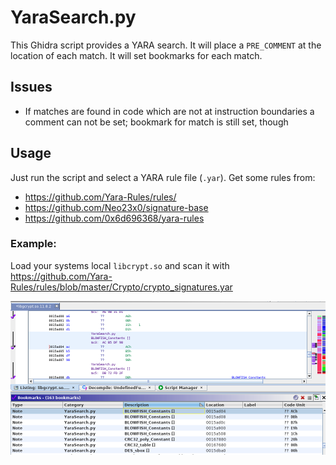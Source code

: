 # YaraSearch.py

This Ghidra script provides a YARA search.
It will place a `PRE_COMMENT` at the location of each match.
It will set bookmarks for each match.

## Issues

- If matches are found in code which are not at instruction boundaries a comment can not be set; bookmark for match is still set, though

## Usage

Just run the script and select a YARA rule file (`.yar`).
Get some rules from:

- https://github.com/Yara-Rules/rules/
- https://github.com/Neo23x0/signature-base
- https://github.com/0x6d696368/yara-rules

### Example:

Load your systems local `libcrypt.so` and scan it with https://github.com/Yara-Rules/rules/blob/master/Crypto/crypto_signatures.yar

![Example of YaraSearch.py annotation in Ghidra](YaraSearch.png)


